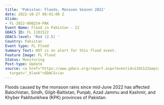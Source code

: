 ```yaml
---
title: 'Pakistan: Floods, Monsoon Season 2022'
date: 2022-10-27 08:41:00 Z
Glide:
- FL-2022-000254-PAK
Event Name: Flood in Pakistan - 22
GDACS ID: FL 1101522
GDACS-level: 'Red (2.5) '
Country: Pakistan
Event type: FL Flood
Summary Text: HOT is on alert for this flood event.
Feature Image: FL Flood
Status: Monitoring
Post-type: Update
source: <a href="https://www.gdacs.org/report.aspx?eventid=1101522&episodeid=1&eventtype=FL"
  target="_blank">GDACS</a>
---
```


Floods caused by the monsoon rains since mid-June 2022 has affected Balochistan, Sindh, Gilgit-Baltistan, Punjab, Azad Jammu and Kashmir, and Khyber Pakhtunkhwa (KPK) provinces of Pakistan.